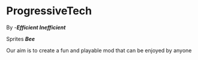 # ProgressiveTech

By 
-*__Efficient Inefficient__*

Sprites
*__Bee__*

Our aim is to create a fun and playable mod that can be enjoyed by anyone
